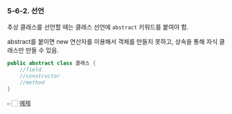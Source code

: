 ### 5-6-2. 선언

추상 클래스를 선언할 때는 클래스 선언에 `abstract` 키워드를 붙여야 함.

abstract를 붙이면 new 연산자를 이용해서 객체를 만들지 못하고, 상속을 통해 자식 클래스만 만들 수 있음.

```java
public abstract class 클래스 {
	//field
	//constructor
	//method
}
```

👉🏻 [예제](https://github.com/gimhanul/Java/tree/master/src/aabstract/cclass)